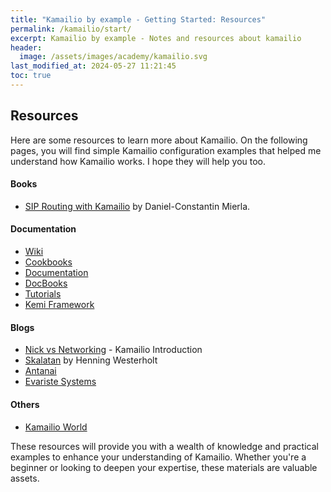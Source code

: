 ```yaml
---
title: "Kamailio by example - Getting Started: Resources"
permalink: /kamailio/start/
excerpt: Kamailio by example - Notes and resources about kamailio
header:
  image: /assets/images/academy/kamailio.svg
last_modified_at: 2024-05-27 11:21:45
toc: true
---
```

## Resources

Here are some resources to learn more about Kamailio. On the following pages, you will find simple Kamailio configuration examples that helped me understand how Kamailio works. I hope they will help you too.

#### Books
* [SIP Routing with Kamailio](http://www.asipto.com/sw/kamailio-admin-book/) by Daniel-Constantin Mierla.

#### Documentation
* [Wiki](https://www.kamailio.org/wikidocs/)
* [Cookbooks](https://www.kamailio.org/wikidocs/#cookbooks)
* [Documentation](https://www.kamailio.org/w/documentation/)
* [DocBooks](http://www.kamailio.org/docs/docbooks/devel/)
* [Tutorials](https://www.kamailio.org/wikidocs/#tutorials)
* [Kemi Framework](https://kamailio.org/docs/tutorials/devel/kamailio-kemi-framework/)

#### Blogs
* [Nick vs Networking](https://nickvsnetworking.com/kamailio-introduction/) - Kamailio Introduction
* [Skalatan](https://skalatan.de/en) by Henning Westerholt
* [Antanai](https://telecom.altanai.com/tag/kamailio/)
* [Evariste Systems](https://blog.evaristesys.com/)

#### Others
* [Kamailio World](https://www.youtube.com/c/kamailioworld)

These resources will provide you with a wealth of knowledge and practical examples to enhance your understanding of Kamailio. Whether you're a beginner or looking to deepen your expertise, these materials are valuable assets.
